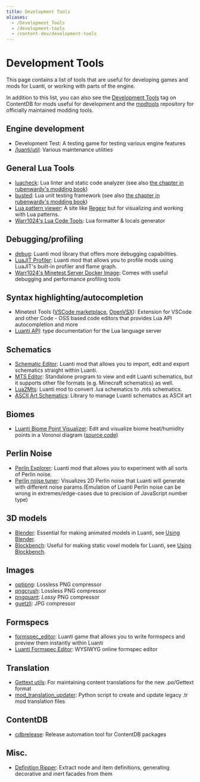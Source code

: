 ```yaml
---
title: Development Tools
aliases:
  - /Development_Tools
  - /development-tools
  - /content-dev/development-tools
---
```


# Development Tools

This page contains a list of tools that are useful for developing games and mods for Luanti, or working with parts of the engine.

In addition to this list, you can also see the [Development Tools](https://content.luanti.org/packages/?tag=developer_tools) tag on ContentDB for mods useful for development and the [modtools](https://github.com/luanti-org/modtools) repository for officially maintained modding tools.

## Engine development

- Development Test: A testing game for testing various engine features
- [/luanti/util](https://github.com/luanti-org/luanti/tree/master/util): Various maintenance utilities

## General Lua Tools

- [luacheck](https://github.com/lunarmodules/luacheck): Lua linter and static code analyzer (see also [the chapter in rubenwardy's modding book](https://rubenwardy.com/minetest_modding_book/en/quality/luacheck.html))
- [busted](https://olivinelabs.com/busted/): Lua unit testing framework (see also [the chapter in rubenwardy's modding book](https://rubenwardy.com/minetest_modding_book/en/quality/unit_testing.html))
- [Lua pattern viewer](https://gitspartv.github.io/lua-patterns/): A site like [Regexr](https://regexr.com/) but for visualizing and working with Lua patterns.
- [Warr1024's Lua Code Tools](https://gitlab.com/Warr1024/luatools): Lua formatter & locals generator

## Debugging/profiling

- [debug](https://content.luanti.org/packages/LMD/dbg/): Luanti mod library that offers more debugging capabilities.
- [LuaJIT Profiler](https://content.luanti.org/packages/jwmhjwmh/jitprofiler/): Luanti mod that allows you to profile mods using LuaJIT's built-in profiler and flame graph.
- [Warr1024's Minetest Server Docker Image](https://gitlab.com/sztest/minetestserver): Comes with useful debugging and performance profiling tools

## Syntax highlighting/autocompletion

- Minetest Tools ([VSCode marketplace](https://marketplace.visualstudio.com/items?itemName=GreenXenith.minetest-tools), [OpenVSX](https://open-vsx.org/extension/GreenXenith/minetest-tools/)): Extension for VSCode and other Code - OSS based code editors that provides Lua API autocompletion and more
- [Luanti API](https://git.minetest.land/archie/luanti-api/): type documentation for the Lua language server

## Schematics

- [Schematic Editor](https://content.luanti.org/packages/Wuzzy/schemedit/): Luanti mod that allows you to import, edit and export schematics straight within Luanti.
- [MTS Editor](https://forum.luanti.org/viewtopic.php?f=14&t=23724): Standalone program to view and edit Luanti schematics, but it supports other file formats (e.g. Minecraft schematics) as well.
- [Lua2Mts](https://content.luanti.org/packages/Neuromancer/lua2mts/): Luanti mod to convert .lua schematics to .mts schematics.
- [ASCII Art Schematics](https://content.luanti.org/packages/Warr1024/aaschems/): Library to manage Luanti schematics as ASCII art

## Biomes

- [Luanti Biome Point Visualizer](https://wuzzy.codeberg.page/LiBPoV/): Edit and visualize biome heat/humidity points in a Voronoi diagram ([source code](https://codeberg.org/Wuzzy/LiBPoV))

## Perlin Noise

- [Perlin Explorer](https://content.luanti.org/packages/Wuzzy/perlin_explorer/): Luanti mod that allows you to experiment with all sorts of Perlin noise.
- [Perlin noise tuner](https://codepen.io/treer/pen/gOPZyov?editors=0010): Visualizes 2D Perlin noise that Luanti will generate with different noise params.(Emulation of Luanti Perlin noise can be wrong in extremes/edge-cases due to precision of JavaScript number type)

## 3D models

- [Blender](https://www.blender.org/): Essential for making animated models in Luanti, see [Using Blender](/for-creators/models/using-blender/).
- [Blockbench](https://www.blockbench.net/): Useful for making static voxel models for Luanti, see [Using Blockbench](/using-blockbench/).

## Images

- [optipng](https://optipng.sourceforge.net/): Lossless PNG compressor
- [pngcrush](https://pmt.sourceforge.io/pngcrush/): Lossless PNG compressor
- [pngquant](https://pngquant.org/): *Lossy* PNG compressor
- [guetzli](https://github.com/google/guetzli): JPG compressor

## Formspecs

- [formspec_editor](https://content.luanti.org/packages/Just_Visiting/formspec_editor/): Luanti game that allows you to write formspecs and preview them instantly within Luanti
- [Luanti Formspec Editor](https://luk3yx.gitlab.io/minetest-formspec-editor/): WYSIWYG online formspec editor

## Translation

- [Gettext utils](https://www.gnu.org/software/gettext/): For maintaining content translations for the new .po/Gettext format
- [mod_translation_updater](https://github.com/luanti-org/modtools/blob/main/mod_translation_updater.py): Python script to create and update legacy .tr mod translation files

## ContentDB

- [cdbrelease](https://gitlab.com/sztest/cdbrelease): Release automation tool for ContentDB packages

## Misc.

- [Definition Ripper](https://gitlab.com/sztest/defripper): Extract node and item definitions, generating decorative and inert facades from them
